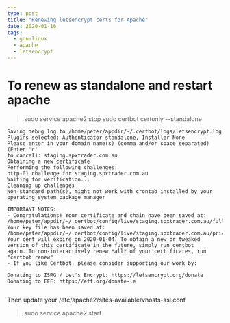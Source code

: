 ```yaml
---
type: post
title: "Renewing letsencrypt certs for Apache"
date: 2020-01-16
tags: 
  - gnu-linux
  - apache
  - letsencrypt
---
```


# To renew as standalone and restart apache

> sudo service apache2 stop sudo certbot certonly --standalone

```
Saving debug log to /home/peter/appdir/~/.certbot/logs/letsencrypt.log
Plugins selected: Authenticator standalone, Installer None
Please enter in your domain name(s) (comma and/or space separated) (Enter 'c'
to cancel): staging.spxtrader.com.au
Obtaining a new certificate
Performing the following challenges:
http-01 challenge for staging.spxtrader.com.au
Waiting for verification...
Cleaning up challenges
Non-standard path(s), might not work with crontab installed by your operating system package manager
```

```
IMPORTANT NOTES:
- Congratulations! Your certificate and chain have been saved at:
/home/peter/appdir/~/.certbot/config/live/staging.spxtrader.com.au/fullchain.pem
Your key file has been saved at:
/home/peter/appdir/~/.certbot/config/live/staging.spxtrader.com.au/privkey.pem
Your cert will expire on 2020-01-04. To obtain a new or tweaked
version of this certificate in the future, simply run certbot
again. To non-interactively renew *all* of your certificates, run
"certbot renew"
- If you like Certbot, please consider supporting our work by:

Donating to ISRG / Let's Encrypt: https://letsencrypt.org/donate
Donating to EFF: https://eff.org/donate-le


```

Then update your /etc/apache2/sites-available/vhosts-ssl.conf

> sudo service apache2 start
